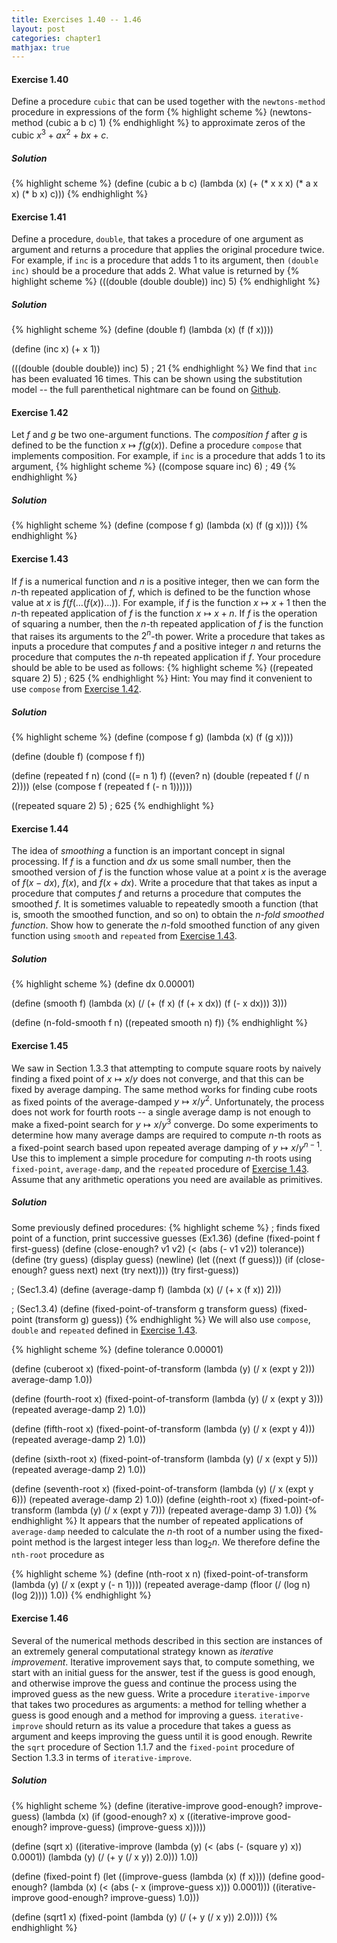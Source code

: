 ```yaml
---
title: Exercises 1.40 -- 1.46
layout: post
categories: chapter1
mathjax: true
---
```


<a name="Ex1.40"> </a>
#### Exercise 1.40
Define a procedure `cubic` that can be used together with the
`newtons-method` procedure in expressions of the form
{% highlight scheme %}
(newtons-method (cubic a b c) 1)
{% endhighlight %}
to approximate zeros of the cubic $x^3+ax^2+bx+c$.

##### Solution
{% highlight scheme %}
(define (cubic a b c)
    (lambda (x) (+ (* x x x) (* a x x) (* b x) c)))
{% endhighlight %}

<a name="Ex1.41"> </a>
#### Exercise 1.41
Define a procedure, `double`, that takes a procedure of one argument
as argument and returns a procedure that applies the original
procedure twice. For example, if `inc` is a procedure that adds 1 to
its argument, then `(double inc)` should be a procedure that adds 2.
What value is returned by
{% highlight scheme %}
(((double (double double)) inc) 5)
{% endhighlight %}

##### Solution
{% highlight scheme %}
(define (double f)
    (lambda (x) (f (f x))))

(define (inc x) (+ x 1))

(((double (double double)) inc) 5)
; 21
{% endhighlight %}
We find that `inc` has been evaluated 16 times. This can be shown using
the substitution model -- the full parenthetical nightmare can be found
on [Github](https://github.com/mngu2382/sicp/blob/master/fragments/Ex1-41.scm).
 
<a name="Ex1.42"> </a>
#### Exercise 1.42
Let $f$ and $g$ be two one-argument functions. The _composition_ $f$
after $g$ is defined to be the function $x\mapsto f(g(x))$. Define a
procedure `compose` that implements composition. For example,
if `inc` is a procedure that adds 1 to its argument,
{% highlight scheme %}
((compose square inc) 6)
; 49
{% endhighlight %}

##### Solution
{% highlight scheme %}
(define (compose f g)
    (lambda (x) (f (g x))))
{% endhighlight %}

<a name="Ex1.43"> </a>
#### Exercise 1.43
If $f$ is a numerical function and $n$ is a positive integer, then we
can form the $n$-th repeated application of $f$, which is defined to be
the function whose value at $x$ is $f(f(\ldots(f(x))\ldots))$. For
example, if $f$ is the function $x\mapsto x+1$ then the $n$-th repeated
application of $f$ is the function $x\mapsto x+n$. If $f$ is the
operation of squaring a number, then the $n$-th repeated application of
$f$ is the function that raises its arguments to the $2^n$-th power.
Write a procedure that takes as inputs a procedure that computes $f$
and a positive integer $n$ and returns the procedure that computes the
$n$-th repeated application if $f$. Your procedure should be able to be
used as follows:
{% highlight scheme %}
((repeated square 2) 5)
; 625
{% endhighlight %}
Hint: You may find it convenient to use `compose` from
[Exercise 1.42](#Ex1.42).

##### Solution
{% highlight scheme %}
(define (compose f g)
    (lambda (x) (f (g x))))

(define (double f)
    (compose f f))

(define (repeated f n)
    (cond ((= n 1) f)
          ((even? n) (double (repeated f (/ n 2))))
          (else (compose f (repeated f (- n 1))))))

((repeated square 2) 5)
; 625
{% endhighlight %}

<a name="Ex1.44"> </a>
#### Exercise 1.44
The idea of _smoothing_ a function is an important concept in signal
processing. If $f$ is a function and $dx$ us some small number, then
the smoothed version of $f$ is the function whose value at a point
$x$ is the average of $f(x-dx)$, $f(x)$, and $f(x+dx)$. Write a
procedure that that takes as input a procedure that computes $f$ and
returns a procedure that computes the smoothed $f$. It is sometimes
valuable to repeatedly smooth a function (that is, smooth the smoothed
function, and so on) to obtain the _$n$-fold smoothed function_.
Show how to generate the $n$-fold smoothed function of any given
function using `smooth` and `repeated` from [Exercise 1.43](#Ex1.43).

##### Solution
{% highlight scheme %}
(define dx 0.00001)

(define (smooth f) 
    (lambda (x) (/ (+ (f x) (f (+ x dx)) (f (- x dx))) 3)))

(define (n-fold-smooth f n)
    ((repeated smooth n) f)) 
{% endhighlight %}

<a name="Ex1.45"> </a>
#### Exercise 1.45
We saw in Section 1.3.3 that attempting to compute square roots by
naively finding a fixed point of $x\mapsto x/y$ does not converge, and
that this can be fixed by average damping. The same method works for
finding cube roots as fixed points of the average-damped
$y\mapsto x/y^2$. Unfortunately, the process does not work for fourth
roots -- a single average damp is not enough to make a fixed-point
search for $y\mapsto x/y^3$ converge. Do some experiments to determine
how many average damps are required to compute $n$-th roots as a
fixed-point search based upon repeated average damping of
$y\mapsto x/y^{n-1}$. Use this to implement a simple procedure for
computing $n$-th roots using `fixed-point`, `average-damp`, and the
`repeated` procedure of [Exercise 1.43](#Ex1.43). Assume that any
arithmetic operations you need are available as primitives.

##### Solution
Some previously defined procedures:
{% highlight scheme %}
; finds fixed point of a function, print successive guesses (Ex1.36)
(define (fixed-point f first-guess)
    (define (close-enough? v1 v2)
        (< (abs (- v1 v2)) tolerance))
    (define (try guess)
        (display guess)
        (newline)
        (let ((next (f guess)))
             (if (close-enough? guess next)
                 next
                 (try next))))
    (try first-guess))

; (Sec1.3.4)
(define (average-damp f)
    (lambda (x) (/ (+ x (f x)) 2)))

; (Sec1.3.4)
(define (fixed-point-of-transform g transform guess)
    (fixed-point (transform g) guess))
{% endhighlight %}
We will also use `compose`, `double` and `repeated` defined in
[Exercise 1.43](Ex1.43).

{% highlight scheme %}
(define tolerance 0.00001)

(define (cuberoot x)
    (fixed-point-of-transform (lambda (y) (/ x (expt y 2)))
                              average-damp
                              1.0))

(define (fourth-root x)
    (fixed-point-of-transform (lambda (y) (/ x (expt y 3)))
                              (repeated average-damp 2)
                              1.0))

(define (fifth-root x)
    (fixed-point-of-transform (lambda (y) (/ x (expt y 4)))
                              (repeated average-damp 2)
                              1.0))

(define (sixth-root x)
    (fixed-point-of-transform (lambda (y) (/ x (expt y 5)))
                              (repeated average-damp 2)
                              1.0))

(define (seventh-root x)
    (fixed-point-of-transform (lambda (y) (/ x (expt y 6)))
                              (repeated average-damp 2)
                              1.0))
(define (eighth-root x)
    (fixed-point-of-transform (lambda (y) (/ x (expt y 7)))
                              (repeated average-damp 3)
                              1.0))
{% endhighlight %}
It appears that the number of repeated applications of `average-damp`
needed to calculate the $n$-th root of a number using the fixed-point
method is the largest integer less than $\log_2 n$. We therefore
define the `nth-root` procedure as

{% highlight scheme %}
(define (nth-root x n)
    (fixed-point-of-transform (lambda (y) (/ x (expt y (- n 1))))
                              (repeated average-damp
                                        (floor (/ (log n) (log 2))))
                              1.0))
{% endhighlight %}

<a name="Ex1.46"> </a>
#### Exercise 1.46
Several of the numerical methods described in this section are
instances of an extremely general computational strategy known as
_iterative improvement_. Iterative improvement says that, to compute
something, we start with an initial guess for the answer, test if the
guess is good enough, and otherwise improve the guess and continue the
process using the improved guess as the new guess. Write a procedure
`iterative-imporve` that takes two procedures as arguments: a method
for telling whether a guess is good enough and a method for improving
a guess. `iterative-improve` should return as its value a procedure
that takes a guess as argument and keeps improving the guess until it
is good enough. Rewrite the `sqrt` procedure of Section 1.1.7 and the
`fixed-point` procedure of Section 1.3.3 in terms of
`iterative-improve`.

##### Solution
{% highlight scheme %}
(define (iterative-improve good-enough? improve-guess)
    (lambda (x)
        (if (good-enough? x)
            x
            ((iterative-improve good-enough? improve-guess)
             (improve-guess x)))))

(define (sqrt x)
    ((iterative-improve (lambda (y) (< (abs (- (square y) x)) 0.0001))
                        (lambda (y) (/  (+ y (/ x y)) 2.0)))
     1.0))

(define (fixed-point f)
    (let ((improve-guess (lambda (x) (f x))))
         (define good-enough?
             (lambda (x) (< (abs (- x (improve-guess x))) 0.0001)))
         ((iterative-improve good-enough? improve-guess) 1.0)))

(define (sqrt1 x)
    (fixed-point (lambda (y) (/ (+ y (/ x y)) 2.0))))
{% endhighlight %}
